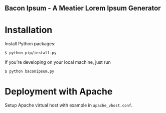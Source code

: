 ## Bacon Ipsum - A Meatier Lorem Ipsum Generator


# Installation

Install Python packages:

    $ python pip/install.py

If you're developing on your local machine, just run

    $ python baconipsum.py


# Deployment with Apache

Setup Apache virtual host with example in `apache_vhost.conf`.
